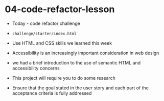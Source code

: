 # 04-code-refactor-lesson
* Today - code refactor challenge
* `challenge/starter/index.html`

* Use HTML and CSS skills we learned this week
* Accessibility is an increasingly important consideration in web design
* we had a brief introduction to the use of semantic HTML and accessibility concerns
* This project will require you to do some research
* Ensure that the goal stated in the user story and each part of the acceptance criteria is fully addressed

